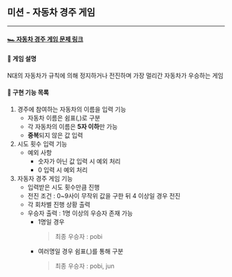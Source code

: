## 미션 - 자동차 경주 게임

---

####  [ 🏎 자동차 경주 게임 문제 링크](https://github.com/woowacourse/java-racingcar-precourse/blob/main/README.md)

####  🚗 게임 설명
N대의 자동차가 규칙에 의해 정지하거나 전진하며 가장 멀리간 자동차가 우승하는 게임

#### 📄 구현 기능 목록
1. 경주에 참여하는 자동차의 이름을 입력 기능
   - 자동차 이름은 쉼표(,)로 구분
   - 각 자동차의 이름은 **5자 이하**만 가능
   - **중복**되지 않은 값 입력
2. 시도 횟수 입력 기능
   - 예외 사항
     - 숫자가 아닌 값 입력 시 예외 처리
     - 0 입력 시 예외 처리
3. 자동자 경주 게임 기능
   - 입력받은 시도 횟수만큼 진행
   - 전진 조건 : 0~9사이 무작위 값을 구한 뒤 4 이상일 경우 전진
   - 각 회차별 진행 상황 출력
   - 우승자 출력 : 1명 이상의 우승자 존재 가능
     - 1명일 경우
       > 최종 우승자 : pobi
     - 여러명일 경우 쉼표(,)를 통해 구분
       > 최종 우승자 : pobi, jun

